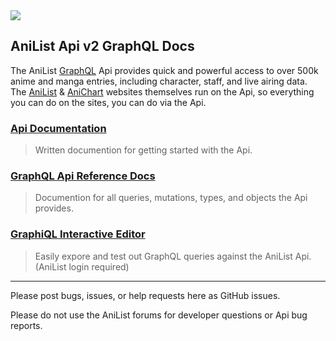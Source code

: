 <img align="center" src='https://raw.githubusercontent.com/AniList/ApiV2-GraphQL-Docs/master/al-graphql.jpg'>

## AniList Api v2 GraphQL Docs

The AniList [GraphQL](http://graphql.org/) Api provides quick and powerful access to over 500k anime and manga entries, including character, staff, and live airing data. The [AniList](https://anilist.co) & [AniChart](http://anichart.net) websites themselves run on the Api, so everything you can do on the sites, you can do via the Api.

### <a href='https://anilist.gitbooks.io/anilist-apiv2-docs/'>Api Documentation</a>
> Written documention for getting started with the Api.


### <a href='https://anilist.github.io/ApiV2-GraphQL-Docs/'>GraphQL Api Reference Docs</a>
> Documention for all queries, mutations, types, and objects the Api provides.

### <a href='https://anilist.co/graphiql'>GraphiQL Interactive Editor</a>
> Easily expore and test out GraphQL queries against the AniList Api. (AniList login required)

<hr>

Please post bugs, issues, or help requests here as GitHub issues. 

Please do not use the AniList forums for developer questions or Api bug reports.
